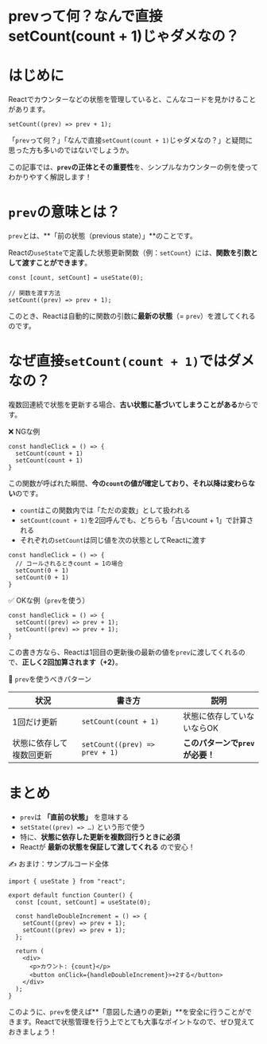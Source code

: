 # prevって何？なんで直接setCount(count + 1)じゃダメなの？

# はじめに

Reactでカウンターなどの状態を管理していると、こんなコードを見かけることがあります。

```tsx
setCount((prev) => prev + 1);
```

「`prev`って何？」「なんで直接`setCount(count + 1)`じゃダメなの？」と疑問に思った方も多いのではないでしょうか。

この記事では、**`prev`の正体とその重要性**を、シンプルなカウンターの例を使ってわかりやすく解説します！

# `prev`の意味とは？

`prev`とは、**「前の状態（previous state）」**のことです。

Reactの`useState`で定義した状態更新関数（例：`setCount`）には、**関数を引数として渡すことができます**。

```tsx
const [count, setCount] = useState(0);

// 関数を渡す方法
setCount((prev) => prev + 1);
```

このとき、Reactは自動的に関数の引数に**最新の状態**（= `prev`）を渡してくれるのです。

# なぜ直接`setCount(count + 1)`ではダメなの？

複数回連続で状態を更新する場合、**古い状態に基づいてしまうことがある**からです。

❌ NGな例

```tsx
const handleClick = () => {
  setCount(count + 1)
  setCount(count + 1)
}
```
この関数が呼ばれた瞬間、**今の`count`の値が確定しており、それ以降は変わらない**のです。

* `count`はこの関数内では「ただの変数」として扱われる
* `setCount(count + 1)`を2回呼んでも、どちらも「古いcount + 1」で計算される
* それぞれの`setCount`は同じ値を次の状態としてReactに渡す

```tsx
const handleClick = () => {
  // コールされるときcount = 1の場合
  setCount(0 + 1)
  setCount(0 + 1)
}
```

✅ OKな例（`prev`を使う）

```tsx
const handleClick = () => {
  setCount((prev) => prev + 1);
  setCount((prev) => prev + 1);
}
```

この書き方なら、Reactは1回目の更新後の最新の値を`prev`に渡してくれるので、**正しく2回加算されます（+2）**。

👀 `prev`を使うべきパターン

| 状況           | 書き方                            | 説明                    |
| ------------ | ------------------------------ | --------------------- |
| 1回だけ更新       | `setCount(count + 1)`          | 状態に依存していないならOK        |
| 状態に依存して複数回更新 | `setCount((prev) => prev + 1)` | **このパターンで`prev`が必要！** |

# まとめ

* `prev`は **「直前の状態」** を意味する
* `setState((prev) => …)` という形で使う
* 特に、**状態に依存した更新を複数回行うときに必須**
* Reactが **最新の状態を保証して渡してくれる** ので安心！

✍️ おまけ：サンプルコード全体

```tsx
import { useState } from "react";

export default function Counter() {
  const [count, setCount] = useState(0);

  const handleDoubleIncrement = () => {
    setCount((prev) => prev + 1);
    setCount((prev) => prev + 1);
  };

  return (
    <div>
      <p>カウント: {count}</p>
      <button onClick={handleDoubleIncrement}>+2する</button>
    </div>
  );
}
```

このように、`prev`を使えば\*\*「意図した通りの更新」\*\*を安全に行うことができます。Reactで状態管理を行う上でとても大事なポイントなので、ぜひ覚えておきましょう！
